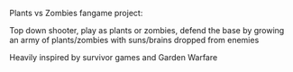 Plants vs Zombies fangame project:

Top down shooter, play as plants or zombies, defend the base by growing an army of plants/zombies with suns/brains dropped from enemies

Heavily inspired by survivor games and Garden Warfare
